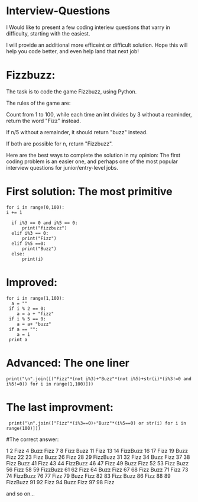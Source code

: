 # Interview-Questions
I Would like to present a few coding interiew questions that varry in difficulty, 
starting with the easiest.




I will provide an additional more efficeint or difficult solution. 
Hope this will help you code better, and even help land that next job! 




# Fizzbuzz:
The task is to code the game Fizzbuzz, using Python.

The rules of the game are:

Count from 1 to 100, while each time an int divides by 3 without a reaminder, return the word "Fizz" instead.

If n/5 without a remainder, it should return "buzz" instead.

If both are possible for n, return "Fizzbuzz".

Here are the best ways to complete the solution in my opinion:
The first coding problem is an easier one, 
and perhaps one of the most popular interview questions for junior/entry-level jobs.





# **First solution: The most primitive**


    for i in range(0,100):
    i += 1
    
      if i%3 == 0 and i%5 == 0:
          print("fizzbuzz")
      elif i%3 == 0:
          print("Fizz")
      elif i%5 ==0:
          print("Buzz")
      else:
          print(i)







# Improved:

    for i in range(1,100):
      a = ""
     if i % 2 == 0:
        a = a + "fizz"
     if i % 5 == 0:
        a = a+ "buzz"
     if a == "":
        a = i
     print a
  
  
  
  
  
  
  
  
 # Advanced: The one liner
 
    print("\n".join([("Fizz"*(not i%3)+"Buzz"*(not i%5)+str(i)*(i%3!=0 and i%5!=0)) for i in range(1,100)]))
    
    
    
    
    
    
    
 # The last improvment:
 
     print("\n".join(["Fizz"*(i%3==0)+"Buzz"*(i%5==0) or str(i) for i in range(100)]))
     
     
     
  #The correct answer:
  
1
2
Fizz
4
Buzz
Fizz
7
8
Fizz
Buzz
11
Fizz
13
14
FizzBuzz
16
17
Fizz
19
Buzz
Fizz
22
23
Fizz
Buzz
26
Fizz
28
29
FizzBuzz
31
32
Fizz
34
Buzz
Fizz
37
38
Fizz
Buzz
41
Fizz
43
44
FizzBuzz
46
47
Fizz
49
Buzz
Fizz
52
53
Fizz
Buzz
56
Fizz
58
59
FizzBuzz
61
62
Fizz
64
Buzz
Fizz
67
68
Fizz
Buzz
71
Fizz
73
74
FizzBuzz
76
77
Fizz
79
Buzz
Fizz
82
83
Fizz
Buzz
86
Fizz
88
89
FizzBuzz
91
92
Fizz
94
Buzz
Fizz
97
98
Fizz

and so on...
